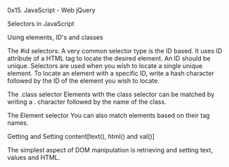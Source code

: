 0x15. JavaScript - Web jQuery

Selectors in JavaScript

Using elements, ID's and classes

The #id selectors:
A very common selector type is the ID based. It uses ID attribute of a HTML tag to locate the desired element. An ID should be unique. Selectors are used when you wish to locate a single unique element. To locate an element with a specific ID, write a hash character followed by the ID of the element you wish to locate.

The .class selector
Elements with the class selector can be matched by writing a . character followed by the name of the class. 

The Element selector
You can also match elements based on their tag names. 

Getting and Setting content[text(), html() and val()]

The simplest aspect of DOM manipulation is retrieving and setting text, values and HTML. 